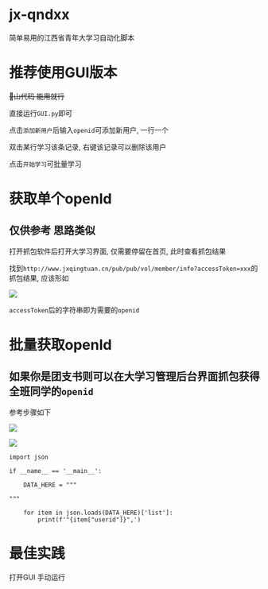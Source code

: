 # jx-qndxx
简单易用的江西省青年大学习自动化脚本

# 推荐使用GUI版本
<s>💩山代码 能用就行</s>

直接运行`GUI.py`即可

点击`添加新用户`后输入`openid`可添加新用户, 一行一个

双击某行学习该条记录, 右键该记录可以删除该用户

点击`开始学习`可批量学习


# 获取单个openId
## 仅供参考 思路类似
打开抓包软件后打开大学习界面, 仅需要停留在首页, 此时查看抓包结果

找到`http://www.jxqingtuan.cn/pub/pub/vol/member/info?accessToken=xxx`的抓包结果, 应该形如

![](https://s3.bmp.ovh/imgs/2023/07/16/1e43ab91b04778ca.png)

`accessToken`后的字符串即为需要的`openid`

# 批量获取openId

## 如果你是团支书则可以在大学习管理后台界面抓包获得全班同学的`openid`
参考步骤如下

![](https://s3.bmp.ovh/imgs/2023/07/16/4b88762d3798587c.png)

![](https://s3.bmp.ovh/imgs/2023/07/16/de9363ba40593a21.png)
```
import json

if __name__ == '__main__':

    DATA_HERE = """

"""

    for item in json.loads(DATA_HERE)['list']:
        print(f'"{item["userid"]}",')
```


# 最佳实践
打开GUI 手动运行
